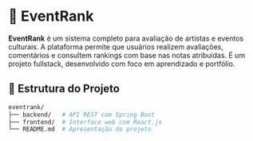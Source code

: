 # 🎤 EventRank

**EventRank** é um sistema completo para avaliação de artistas e eventos culturais. A plataforma permite que usuários realizem avaliações, comentários e consultem rankings com base nas notas atribuídas. É um projeto fullstack, desenvolvido com foco em aprendizado e portfólio.

## 📂 Estrutura do Projeto

```bash
eventrank/
├── backend/   # API REST com Spring Boot
├── frontend/  # Interface web com React.js
└── README.md  # Apresentação do projeto